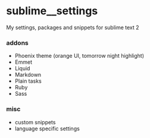 # sublime__settings

My settings, packages and snippets for sublime text 2

### addons
* Phoenix theme (orange UI, tomorrow night highlight)
* Emmet
* Liquid
* Markdown
* Plain tasks
* Ruby
* Sass

### misc
* custom snippets
* language specific settings
